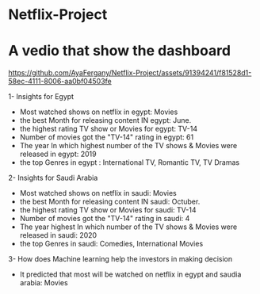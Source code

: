 # Netflix-Project
# A vedio that show the dashboard

https://github.com/AyaFergany/Netflix-Project/assets/91394241/f81528d1-58ec-4111-8006-aa0bf04503fe

1- Insights for Egypt

- Most watched shows on netflix in egypt: Movies
- the best Month for releasing content IN egypt: June.
- the highest rating TV show or Movies for egypt: TV-14
- Number of movies got the "TV-14" rating in egypt: 61
- The year In which highest number of the TV shows & Movies were released in egypt:
2019
- the top Genres in egypt : International TV, Romantic  TV, TV Dramas

2- Insights for Saudi Arabia
- Most watched shows on netflix in saudi:  Movies
- the best Month for releasing content IN saudi: Octuber. 
- the highest rating TV show or Movies for saudi: TV-14
- Number of movies got the "TV-14" rating in saudi: 4
- The year highest In which number of the TV shows & Movies were released in saudi:
2020
- the top Genres in saudi: Comedies, International Movies

3- How does Machine learning help the investors in making decision

- It predicted that most will be watched on netflix in egypt and saudia arabia: Movies







